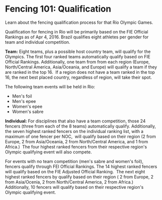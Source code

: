 Fencing 101: Qualification
==========================

Learn about the fencing qualification process for that Rio Olympic Games.

Qualification for fencing in Rio will be primarily based on the FIE Official Rankings as of Apr 4, 2016. Brazil qualifies eight athletes per gender for team and individual competition.

**Team:**
Eight teams, plus a possible host country team, will qualify for the Olympics.
The first four ranked teams automatically qualify based on FIE Official Rankings. Additionally, one team from from each region (Europe, North/Central America, Asia/Oceania, and Europe) will qualify a team if they are ranked in the top 16.  If a region does not have a team ranked in the top 16, the next best placed country, regardless of region, will take their spot.

The following team events will be held in Rio:

-   Men's foil
-   Men's epee
-   Women's epee
-   Women's sabre

**Individual:**
For disciplines that also have a team competition, those 24 fencers (three from each of the 8 teams) automatically qualify. Additionally, the seven highest ranked fencers on the individual ranking list, with a maximum of one fencer per NOC,  will qualify based on their region (2 from Europe, 2 from Asia/Oceania, 2 from North/Central America, and 1 from Africa.)  The four highest ranked fencers from their respective region's Olympic qualifying event will also compete.

For events with no team competition (men's sabre and women's foil), fencers qualify through FEI Official Rankings. The 14 highest ranked fencers will qualify based on the FIE Adjusted Official Ranking.  The next eight highest ranked fencers by qualify based on their region ( 2 from Europe, 2 from Asia/Ocenia, 2 from North/Central America, 2 from Africa.) Additionally, 10 fencers will qualify based on their respective region's Olympic qualifying event.



